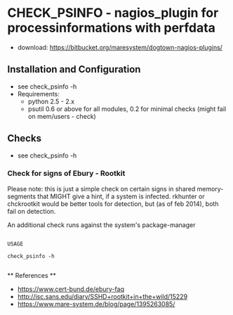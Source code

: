
# CHECK_PSINFO - nagios_plugin for processinformations with perfdata

- download: https://bitbucket.org/maresystem/dogtown-nagios-plugins/



## Installation and Configuration

- see check_psinfo -h
- Requirements: 
  - python 2.5 -  2.x
  - psutil 0.6 or above for all modules, 0.2 for minimal checks (might
    fail on mem/users - check)



## Checks

- see check_psinfo -h


### Check for signs of Ebury - Rootkit

Please note: this is just a simple check on certain signs
in shared memory-segments that MIGHT give a hint, if a system 
is infected. rkhunter or chckrootkit would be better tools
for detection, but (as of feb 2014), both fail on detection. 

An additional check runs against the system's package-manager 

~~~

USAGE 

check_psinfo -h


~~~ 


** References **

- https://www.cert-bund.de/ebury-faq
- http://isc.sans.edu/diary/SSHD+rootkit+in+the+wild/15229
- https://www.mare-system.de/blog/page/1395263085/




